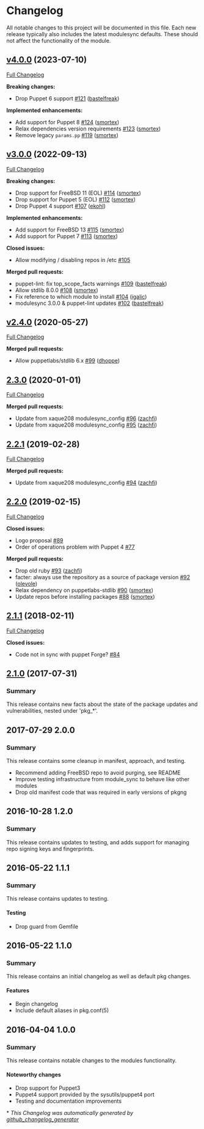 # Changelog

All notable changes to this project will be documented in this file.
Each new release typically also includes the latest modulesync defaults.
These should not affect the functionality of the module.

## [v4.0.0](https://github.com/voxpupuli/puppet-pkgng/tree/v4.0.0) (2023-07-10)

[Full Changelog](https://github.com/voxpupuli/puppet-pkgng/compare/v3.0.0...v4.0.0)

**Breaking changes:**

- Drop Puppet 6 support [\#121](https://github.com/voxpupuli/puppet-pkgng/pull/121) ([bastelfreak](https://github.com/bastelfreak))

**Implemented enhancements:**

- Add support for Puppet 8 [\#124](https://github.com/voxpupuli/puppet-pkgng/pull/124) ([smortex](https://github.com/smortex))
- Relax dependencies version requirements [\#123](https://github.com/voxpupuli/puppet-pkgng/pull/123) ([smortex](https://github.com/smortex))
- Remove legacy `params.pp` [\#119](https://github.com/voxpupuli/puppet-pkgng/pull/119) ([smortex](https://github.com/smortex))

## [v3.0.0](https://github.com/voxpupuli/puppet-pkgng/tree/v3.0.0) (2022-09-13)

[Full Changelog](https://github.com/voxpupuli/puppet-pkgng/compare/v2.4.0...v3.0.0)

**Breaking changes:**

- Drop support for FreeBSD 11 \(EOL\) [\#114](https://github.com/voxpupuli/puppet-pkgng/pull/114) ([smortex](https://github.com/smortex))
- Drop support for Puppet 5 \(EOL\) [\#112](https://github.com/voxpupuli/puppet-pkgng/pull/112) ([smortex](https://github.com/smortex))
- Drop Puppet 4 support [\#107](https://github.com/voxpupuli/puppet-pkgng/pull/107) ([ekohl](https://github.com/ekohl))

**Implemented enhancements:**

- Add support for FreeBSD 13 [\#115](https://github.com/voxpupuli/puppet-pkgng/pull/115) ([smortex](https://github.com/smortex))
- Add support for Puppet 7 [\#113](https://github.com/voxpupuli/puppet-pkgng/pull/113) ([smortex](https://github.com/smortex))

**Closed issues:**

- Allow modifying / disabling repos in /etc [\#105](https://github.com/voxpupuli/puppet-pkgng/issues/105)

**Merged pull requests:**

- puppet-lint: fix top\_scope\_facts warnings [\#109](https://github.com/voxpupuli/puppet-pkgng/pull/109) ([bastelfreak](https://github.com/bastelfreak))
- Allow stdlib 8.0.0 [\#108](https://github.com/voxpupuli/puppet-pkgng/pull/108) ([smortex](https://github.com/smortex))
- Fix reference to which module to install [\#104](https://github.com/voxpupuli/puppet-pkgng/pull/104) ([igalic](https://github.com/igalic))
- modulesync 3.0.0 & puppet-lint updates [\#102](https://github.com/voxpupuli/puppet-pkgng/pull/102) ([bastelfreak](https://github.com/bastelfreak))

## [v2.4.0](https://github.com/voxpupuli/puppet-pkgng/tree/v2.4.0) (2020-05-27)

[Full Changelog](https://github.com/voxpupuli/puppet-pkgng/compare/2.3.0...v2.4.0)

**Merged pull requests:**

- Allow puppetlabs/stdlib 6.x [\#99](https://github.com/voxpupuli/puppet-pkgng/pull/99) ([dhoppe](https://github.com/dhoppe))

## [2.3.0](https://github.com/voxpupuli/puppet-pkgng/tree/2.3.0) (2020-01-01)

[Full Changelog](https://github.com/voxpupuli/puppet-pkgng/compare/2.2.1...2.3.0)

**Merged pull requests:**

- Update from xaque208 modulesync\_config [\#96](https://github.com/voxpupuli/puppet-pkgng/pull/96) ([zachfi](https://github.com/zachfi))
- Update from xaque208 modulesync\_config [\#95](https://github.com/voxpupuli/puppet-pkgng/pull/95) ([zachfi](https://github.com/zachfi))

## [2.2.1](https://github.com/voxpupuli/puppet-pkgng/tree/2.2.1) (2019-02-28)

[Full Changelog](https://github.com/voxpupuli/puppet-pkgng/compare/2.2.0...2.2.1)

**Merged pull requests:**

- Update from xaque208 modulesync\_config [\#94](https://github.com/voxpupuli/puppet-pkgng/pull/94) ([zachfi](https://github.com/zachfi))

## [2.2.0](https://github.com/voxpupuli/puppet-pkgng/tree/2.2.0) (2019-02-15)

[Full Changelog](https://github.com/voxpupuli/puppet-pkgng/compare/2.1.1...2.2.0)

**Closed issues:**

- Logo proposal [\#89](https://github.com/voxpupuli/puppet-pkgng/issues/89)
- Order of operations problem with Puppet 4 [\#77](https://github.com/voxpupuli/puppet-pkgng/issues/77)

**Merged pull requests:**

- Drop old ruby [\#93](https://github.com/voxpupuli/puppet-pkgng/pull/93) ([zachfi](https://github.com/zachfi))
- facter: always use the repository as a source of package version [\#92](https://github.com/voxpupuli/puppet-pkgng/pull/92) ([olevole](https://github.com/olevole))
- Relax dependency on puppetlabs-stdlib [\#90](https://github.com/voxpupuli/puppet-pkgng/pull/90) ([smortex](https://github.com/smortex))
- Update repos before installing packages [\#88](https://github.com/voxpupuli/puppet-pkgng/pull/88) ([smortex](https://github.com/smortex))

## [2.1.1](https://github.com/voxpupuli/puppet-pkgng/tree/2.1.1) (2018-02-11)

[Full Changelog](https://github.com/voxpupuli/puppet-pkgng/compare/2.1.0...2.1.1)

**Closed issues:**

- Code not in sync with puppet Forge? [\#84](https://github.com/voxpupuli/puppet-pkgng/issues/84)

## [2.1.0](https://github.com/voxpupuli/puppet-pkgng/tree/2.2.1) (2017-07-31)
### Summary
This release contains new facts about the state of the package updates and vulnerabilities, nested under 'pkg_*'.

## 2017-07-29 2.0.0
### Summary
This release contains some cleanup in manifest, approach, and testing.

* Recommend adding FreeBSD repo to avoid purging, see README
* Improve testing infrastructure from module_sync to behave like other modules
* Drop old manifest code that was required in early versions of pkgng

## 2016-10-28 1.2.0
### Summary
This release contains updates to testing, and adds support for managing repo
signing keys and fingerprints.


## 2016-05-22 1.1.1
### Summary
This release contains updates to testing.

#### Testing
 - Drop guard from Gemfile

## 2016-05-22 1.1.0
### Summary
This release contains an initial changelog as well as default pkg changes.

#### Features
  - Begin changelog
  - Include default aliases in pkg.conf(5)

## 2016-04-04 1.0.0
### Summary
This release contains notable changes to the modules functionality.

#### Noteworthy changes
  - Drop support for Puppet3
  - Puppet4 support provided by the sysutils/puppet4 port
  - Testing and documentation improvements


\* *This Changelog was automatically generated by [github_changelog_generator](https://github.com/github-changelog-generator/github-changelog-generator)*
